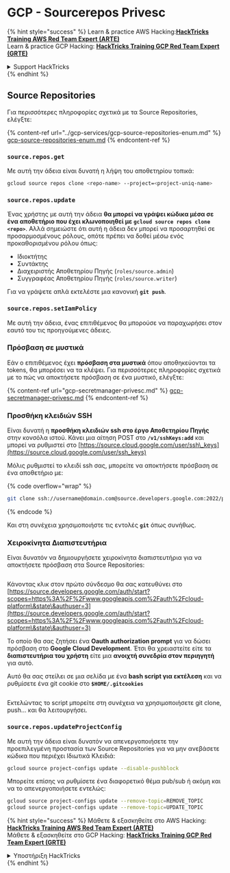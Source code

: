 # GCP - Sourcerepos Privesc

{% hint style="success" %}
Learn & practice AWS Hacking:<img src="../../../.gitbook/assets/image (1) (1) (1) (1).png" alt="" data-size="line">[**HackTricks Training AWS Red Team Expert (ARTE)**](https://training.hacktricks.xyz/courses/arte)<img src="../../../.gitbook/assets/image (1) (1) (1) (1).png" alt="" data-size="line">\
Learn & practice GCP Hacking: <img src="../../../.gitbook/assets/image (2) (1).png" alt="" data-size="line">[**HackTricks Training GCP Red Team Expert (GRTE)**<img src="../../../.gitbook/assets/image (2) (1).png" alt="" data-size="line">](https://training.hacktricks.xyz/courses/grte)

<details>

<summary>Support HackTricks</summary>

* Check the [**subscription plans**](https://github.com/sponsors/carlospolop)!
* **Join the** 💬 [**Discord group**](https://discord.gg/hRep4RUj7f) or the [**telegram group**](https://t.me/peass) or **follow** us on **Twitter** 🐦 [**@hacktricks\_live**](https://twitter.com/hacktricks_live)**.**
* **Share hacking tricks by submitting PRs to the** [**HackTricks**](https://github.com/carlospolop/hacktricks) and [**HackTricks Cloud**](https://github.com/carlospolop/hacktricks-cloud) github repos.

</details>
{% endhint %}

## Source Repositories

Για περισσότερες πληροφορίες σχετικά με τα Source Repositories, ελέγξτε:

{% content-ref url="../gcp-services/gcp-source-repositories-enum.md" %}
[gcp-source-repositories-enum.md](../gcp-services/gcp-source-repositories-enum.md)
{% endcontent-ref %}

### `source.repos.get`

Με αυτή την άδεια είναι δυνατή η λήψη του αποθετηρίου τοπικά:
```bash
gcloud source repos clone <repo-name> --project=<project-uniq-name>
```
### `source.repos.update`

Ένας χρήστης με αυτή την άδεια **θα μπορεί να γράψει κώδικα μέσα σε ένα αποθετήριο που έχει κλωνοποιηθεί με `gcloud source repos clone <repo>`**. Αλλά σημειώστε ότι αυτή η άδεια δεν μπορεί να προσαρτηθεί σε προσαρμοσμένους ρόλους, οπότε πρέπει να δοθεί μέσω ενός προκαθορισμένου ρόλου όπως:

* Ιδιοκτήτης
* Συντάκτης
* Διαχειριστής Αποθετηρίου Πηγής (`roles/source.admin`)
* Συγγραφέας Αποθετηρίου Πηγής (`roles/source.writer`)

Για να γράψετε απλά εκτελέστε μια κανονική **`git push`**.

### `source.repos.setIamPolicy`

Με αυτή την άδεια, ένας επιτιθέμενος θα μπορούσε να παραχωρήσει στον εαυτό του τις προηγούμενες άδειες.

### Πρόσβαση σε μυστικά

Εάν ο επιτιθέμενος έχει **πρόσβαση στα μυστικά** όπου αποθηκεύονται τα tokens, θα μπορέσει να τα κλέψει. Για περισσότερες πληροφορίες σχετικά με το πώς να αποκτήσετε πρόσβαση σε ένα μυστικό, ελέγξτε:

{% content-ref url="gcp-secretmanager-privesc.md" %}
[gcp-secretmanager-privesc.md](gcp-secretmanager-privesc.md)
{% endcontent-ref %}

### Προσθήκη κλειδιών SSH

Είναι δυνατή η **προσθήκη κλειδιών ssh στο έργο Αποθετηρίου Πηγής** στην κονσόλα ιστού. Κάνει μια αίτηση POST στο **`/v1/sshKeys:add`** και μπορεί να ρυθμιστεί στο [https://source.cloud.google.com/user/ssh\_keys](https://source.cloud.google.com/user/ssh_keys)

Μόλις ρυθμιστεί το κλειδί ssh σας, μπορείτε να αποκτήσετε πρόσβαση σε ένα αποθετήριο με:

{% code overflow="wrap" %}
```bash
git clone ssh://username@domain.com@source.developers.google.com:2022/p/<proj-name>/r/<repo-name>
```
{% endcode %}

Και στη συνέχεια χρησιμοποιήστε τις εντολές **`git`** όπως συνήθως.

### Χειροκίνητα Διαπιστευτήρια

Είναι δυνατόν να δημιουργήσετε χειροκίνητα διαπιστευτήρια για να αποκτήσετε πρόσβαση στα Source Repositories:

<figure><img src="../../../.gitbook/assets/image (324).png" alt=""><figcaption></figcaption></figure>

Κάνοντας κλικ στον πρώτο σύνδεσμο θα σας κατευθύνει στο [https://source.developers.google.com/auth/start?scopes=https%3A%2F%2Fwww.googleapis.com%2Fauth%2Fcloud-platform\&state\&authuser=3](https://source.developers.google.com/auth/start?scopes=https%3A%2F%2Fwww.googleapis.com%2Fauth%2Fcloud-platform\&state\&authuser=3)

Το οποίο θα σας ζητήσει ένα **Oauth authorization prompt** για να δώσει πρόσβαση στο **Google Cloud Development**. Έτσι θα χρειαστείτε είτε τα **διαπιστευτήρια του χρήστη** είτε μια **ανοιχτή συνεδρία στον περιηγητή** για αυτό.

Αυτό θα σας στείλει σε μια σελίδα με ένα **bash script για εκτέλεση** και να ρυθμίσετε ένα git cookie στο **`$HOME/.gitcookies`**

<figure><img src="../../../.gitbook/assets/image (323).png" alt=""><figcaption></figcaption></figure>

Εκτελώντας το script μπορείτε στη συνέχεια να χρησιμοποιήσετε git clone, push... και θα λειτουργήσει.

### `source.repos.updateProjectConfig`

Με αυτή την άδεια είναι δυνατόν να απενεργοποιήσετε την προεπιλεγμένη προστασία των Source Repositories για να μην ανεβάσετε κώδικα που περιέχει Ιδιωτικά Κλειδιά:
```bash
gcloud source project-configs update --disable-pushblock
```
Μπορείτε επίσης να ρυθμίσετε ένα διαφορετικό θέμα pub/sub ή ακόμη και να το απενεργοποιήσετε εντελώς:
```bash
gcloud source project-configs update --remove-topic=REMOVE_TOPIC
gcloud source project-configs update --remove-topic=UPDATE_TOPIC
```
{% hint style="success" %}
Μάθετε & εξασκηθείτε στο AWS Hacking:<img src="../../../.gitbook/assets/image (1) (1) (1) (1).png" alt="" data-size="line">[**HackTricks Training AWS Red Team Expert (ARTE)**](https://training.hacktricks.xyz/courses/arte)<img src="../../../.gitbook/assets/image (1) (1) (1) (1).png" alt="" data-size="line">\
Μάθετε & εξασκηθείτε στο GCP Hacking: <img src="../../../.gitbook/assets/image (2) (1).png" alt="" data-size="line">[**HackTricks Training GCP Red Team Expert (GRTE)**<img src="../../../.gitbook/assets/image (2) (1).png" alt="" data-size="line">](https://training.hacktricks.xyz/courses/grte)

<details>

<summary>Υποστήριξη HackTricks</summary>

* Ελέγξτε τα [**σχέδια συνδρομής**](https://github.com/sponsors/carlospolop)!
* **Εγγραφείτε στο** 💬 [**Discord group**](https://discord.gg/hRep4RUj7f) ή στο [**telegram group**](https://t.me/peass) ή **ακολουθήστε** μας στο **Twitter** 🐦 [**@hacktricks\_live**](https://twitter.com/hacktricks_live)**.**
* **Μοιραστείτε κόλπα hacking υποβάλλοντας PRs στα** [**HackTricks**](https://github.com/carlospolop/hacktricks) και [**HackTricks Cloud**](https://github.com/carlospolop/hacktricks-cloud) github repos.

</details>
{% endhint %}

